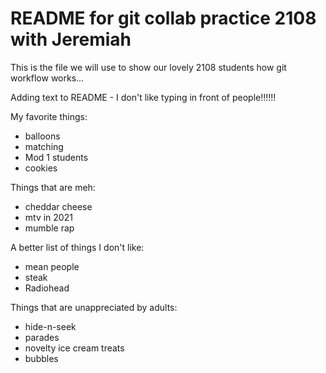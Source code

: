 # README for git collab practice 2108 with Jeremiah

This is the file we will use to show our lovely 2108 students how git workflow works...

Adding text to README - I don't like typing in front of people!!!!!!

My favorite things:
- balloons
- matching
- Mod 1 students
- cookies


Things that are meh:
 - cheddar cheese
 - mtv in 2021
 - mumble rap

A better list of things I don't like:
- mean people
- steak
- Radiohead

Things that are unappreciated by adults:
- hide-n-seek
- parades
- novelty ice cream treats
- bubbles